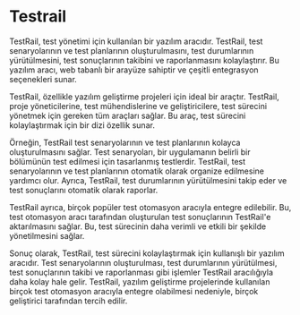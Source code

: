 # Testrail

TestRail, test yönetimi için kullanılan bir yazılım aracıdır. TestRail, test senaryolarının ve test planlarının oluşturulmasını, test durumlarının yürütülmesini, test sonuçlarının takibini ve raporlanmasını kolaylaştırır. Bu yazılım aracı, web tabanlı bir arayüze sahiptir ve çeşitli entegrasyon seçenekleri sunar.

TestRail, özellikle yazılım geliştirme projeleri için ideal bir araçtır. TestRail, proje yöneticilerine, test mühendislerine ve geliştiricilere, test sürecini yönetmek için gereken tüm araçları sağlar. Bu araç, test sürecini kolaylaştırmak için bir dizi özellik sunar.

Örneğin, TestRail test senaryolarının ve test planlarının kolayca oluşturulmasını sağlar. Test senaryoları, bir uygulamanın belirli bir bölümünün test edilmesi için tasarlanmış testlerdir. TestRail, test senaryolarının ve test planlarının otomatik olarak organize edilmesine yardımcı olur. Ayrıca, TestRail, test durumlarının yürütülmesini takip eder ve test sonuçlarını otomatik olarak raporlar.

TestRail ayrıca, birçok popüler test otomasyon aracıyla entegre edilebilir. Bu, test otomasyon aracı tarafından oluşturulan test sonuçlarının TestRail'e aktarılmasını sağlar. Bu, test sürecinin daha verimli ve etkili bir şekilde yönetilmesini sağlar.

Sonuç olarak, TestRail, test sürecini kolaylaştırmak için kullanışlı bir yazılım aracıdır. Test senaryolarının oluşturulması, test durumlarının yürütülmesi, test sonuçlarının takibi ve raporlanması gibi işlemler TestRail aracılığıyla daha kolay hale gelir. TestRail, yazılım geliştirme projelerinde kullanılan birçok test otomasyon aracıyla entegre olabilmesi nedeniyle, birçok geliştirici tarafından tercih edilir.
